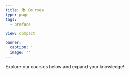 ```yaml
---
title: 📚 Courses
type: page
tags:
  - preface

view: compact

banner:
  caption: ''
  image: ''
---
```


Explore our courses below and expand your knowledge!